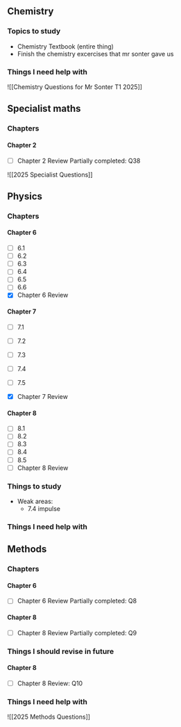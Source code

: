 
## Chemistry
### Topics to study
- Chemistry Textbook (entire thing)
- Finish the chemistry excercises that mr sonter gave us 
### Things I need help with
![[Chemistry Questions for Mr Sonter T1 2025]]
## Specialist maths

### Chapters
#### Chapter 2
- [ ] Chapter 2 Review
	Partially completed: Q38



![[2025 Specialist Questions]]

## Physics
### Chapters
#### Chapter 6 
- [ ] 6.1
- [ ] 6.2
- [ ] 6.3
- [ ] 6.4
- [ ] 6.5
- [ ] 6.6
- [x] Chapter 6 Review
#### Chapter 7
- [ ] 7.1
- [ ] 7.2
- [ ] 7.3
- [ ] 7.4
- [ ] 7.5
- [x] Chapter 7 Review


#### Chapter 8
- [ ] 8.1
- [ ] 8.2
- [ ] 8.3
- [ ] 8.4
- [ ] 8.5
- [ ] Chapter 8 Review
### Things to study

- Weak areas:
	- 7.4 impulse


### Things I need help with




## Methods
### Chapters
#### Chapter 6
- [ ] Chapter 6 Review
	Partially completed: Q8

#### Chapter 8
- [ ] Chapter 8 Review
	Partially completed: Q9

### Things I should revise in future
#### Chapter 8
- [ ] Chapter 8 Review: Q10


### Things I need help with

![[2025 Methods Questions]]